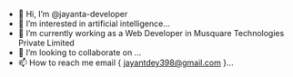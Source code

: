 - 👋 Hi, I’m @jayanta-developer
- 👀 I’m interested in artificial intelligence...
- 🌱 I’m currently working as a Web Developer in Musquare Technologies Private Limited
- 💞️ I’m looking to collaborate on ...
- 📫 How to reach me email { jayantdey398@gmail.com }...

<!---
jayanta-developer/jayanta-developer is a ✨ special ✨ repository because its `README.md` (this file) appears on your GitHub profile.
You can click the Preview link to take a look at your changes.
--->
